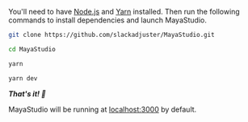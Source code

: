 You'll need to have [Node.js](https://nodejs.org/en/) and [Yarn](https://yarnpkg.com/) installed. Then run the following commands to install dependencies and launch MayaStudio.

```bash
git clone https://github.com/slackadjuster/MayaStudio.git
```

```bash
cd MayaStudio
```

```bash
yarn
```

```bash
yarn dev
```

_**That's it! 🎉**_

MayaStudio will be running at [localhost:3000](http://localhost:3000) by default.
